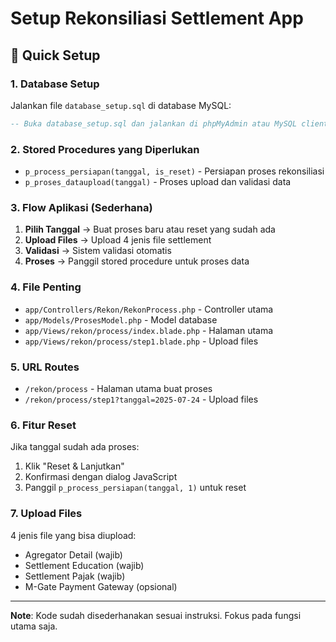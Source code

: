 # Setup Rekonsiliasi Settlement App

## 🚀 Quick Setup

### 1. Database Setup
Jalankan file `database_setup.sql` di database MySQL:
```sql
-- Buka database_setup.sql dan jalankan di phpMyAdmin atau MySQL client
```

### 2. Stored Procedures yang Diperlukan
- `p_process_persiapan(tanggal, is_reset)` - Persiapan proses rekonsiliasi  
- `p_proses_dataupload(tanggal)` - Proses upload dan validasi data

### 3. Flow Aplikasi (Sederhana)
1. **Pilih Tanggal** → Buat proses baru atau reset yang sudah ada
2. **Upload Files** → Upload 4 jenis file settlement
3. **Validasi** → Sistem validasi otomatis
4. **Proses** → Panggil stored procedure untuk proses data

### 4. File Penting
- `app/Controllers/Rekon/RekonProcess.php` - Controller utama
- `app/Models/ProsesModel.php` - Model database  
- `app/Views/rekon/process/index.blade.php` - Halaman utama
- `app/Views/rekon/process/step1.blade.php` - Upload files

### 5. URL Routes
- `/rekon/process` - Halaman utama buat proses
- `/rekon/process/step1?tanggal=2025-07-24` - Upload files

### 6. Fitur Reset
Jika tanggal sudah ada proses:
1. Klik "Reset & Lanjutkan" 
2. Konfirmasi dengan dialog JavaScript
3. Panggil `p_process_persiapan(tanggal, 1)` untuk reset

### 7. Upload Files
4 jenis file yang bisa diupload:
- Agregator Detail (wajib)
- Settlement Education (wajib)  
- Settlement Pajak (wajib)
- M-Gate Payment Gateway (opsional)

---
**Note**: Kode sudah disederhanakan sesuai instruksi. Fokus pada fungsi utama saja.
